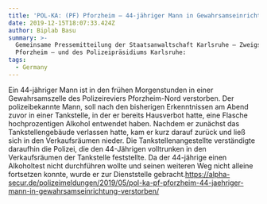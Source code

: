```yaml
---
title: 'POL-KA: (PF) Pforzheim – 44-jähriger Mann in Gewahrsamseinrichtung verstorben'
date: 2019-12-15T18:07:33.424Z
author: Biplab Basu
summary: >-
  Gemeinsame Pressemitteilung der Staatsanwaltschaft Karlsruhe – Zweigstelle
  Pforzheim – und des Polizeipräsidiums Karlsruhe:
tags:
  - Germany
---
```

Ein 44-jähriger Mann ist in den frühen Morgenstunden in einer Gewahrsamszelle des Polizeireviers Pforzheim-Nord verstorben. Der polizeibekannte Mann, soll nach den bisherigen Erkenntnissen am Abend zuvor in einer Tankstelle, in der er bereits Hausverbot hatte, eine Flasche hochprozentigen Alkohol entwendet haben. Nachdem er zunächst das Tankstellengebäude verlassen hatte, kam er kurz darauf zurück und ließ sich in den Verkaufsräumen nieder. Die Tankstellenangestellte verständigte daraufhin die Polizei, die den 44-Jährigen volltrunken in den Verkaufsräumen der Tankstelle feststellte. Da der 44-jährige einen Alkoholtest nicht durchführen wollte und seinen weiteren Weg nicht alleine fortsetzen konnte, wurde er zur Dienststelle gebracht.<https://alpha-secur.de/polizeimeldungen/2019/05/pol-ka-pf-pforzheim-44-jaehriger-mann-in-gewahrsamseinrichtung-verstorben/>
